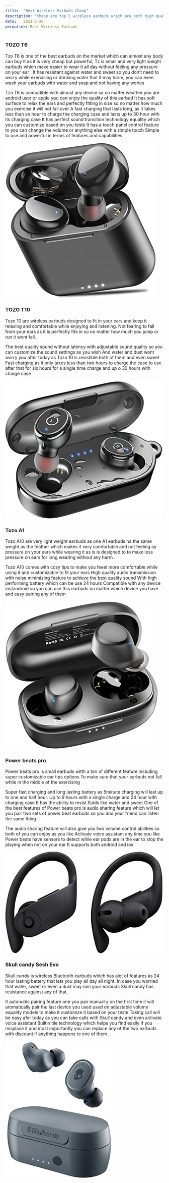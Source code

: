 ```yaml
---
title:  "Best Wireless Earbuds Cheap"
description: "these are top 5 wireless earbuds which are both high quality and cheap"
date:   2022-5-29
permalink: Best-Wireless-Earbuds
---
```













### TOZO T6

Tzo T6 is one of the best earbuds on the market which can almost any body can buy it as it is very cheap but powerful,
Tz is small and very light weight earbuds which make easier to wear it all day without feeling any pressure on your ear . 
It has resistant against water and sweet so you don’t need to worry while exercising or drinking water that it may harm, you can even wash your earbuds with water and soap and not having any wories

Tzo T6 is compatible with almost any device so no matter weather you are android user or apple you can enjoy the quality of this earbud 
It has soft surface to relax the ears and perfectly fitting in size so no matter how much you exercise it will not fall over
A fast charging that lasts long, as it takes less than an hour to charge the charging case and lasts up to 30 hour with its charging case 
It has perfect sound transition technology equality which you can customize based on you teste 
It has a touch panel control feature to you can change the volume or anything else with a simple touch
Simple to use and powerful in terms of features and capabilities


![Tozo T6 earbuds](/public/T6.jpg)


### TOZO T10


Tozo 10 are wireless earbuds designed to fit in your ears and keep it relaxing and comfortable while enjoying and listening. Not fearing to fall from your ears as it is perfectly fits in so no matter how much you jump or run it wont fall.

The best quality sound without latency with adjustable sound quality so you can customize the sound settings as you wish
And water and dust wont worry you after today as Tozo 10 is resistible both of them and even sweet 
Fast charging as it only takes less than two hours to charge the case to use after that for six hours for a single time charge and up o 30 hours with charge case


![Tozo T10 earbuds](/public/T10.jpg)


### Tozo A1

Tozo A10 are very light weight earbuds as one A1 earbuds ha the same weight as the feather which makes it very comfortable and not feeling ay pressure on your ears while wearing it as is is designed to to make less pressure on ears for long wearing without any harm .

Tozo A10 comes with cozy tips to make you feeel more comfortable while using it and customizable to fit your ears
High quality audio transmission with noise minimizing feature to achieve the best quality sound
With high performing battery which can be use 24 hours 
Compatible with any device ios/android so you can use this earbuds no matter which device you have and easy pairing any of them




![Tozo A1 earbuds](/public/A1.jpg)






### Power beats pro

Power beats pro is small earbuds witth a ton of different feature including super customizable ear tips options To make sure that your earbuds not fall while in the middle of the exercising

Super fast charging and long lasting battery as 5minute charging will last up to one and half hour. Up to 9 hours with a single charge and 24 hour with charging case
It has the ability to resist fluids like water and sweet
One of the best features of Power beats pro is audio sharing feature which will let you pair two sets of power beat earbuds so you and your friend can listen the same thing

The audio sharing feature will also give you two volume control abilities so both of you can enjoy as you like
Activate voice assistant any time you like
Power beats have sensors to detect while ear pods are in the ear to stop the playing when not on your ear 
It supports both android and ios


![Power beats pro earbuds](/public/Powerbeats.jpg)



### Skull candy Sesh Evo

Skull candy is wireless Bluetooth earbuds which has alot of features as 24 hour lasting battery that lets you play all day all night. In case you worried that water, sweet or even a dust may ruin your earbuds Skull candy has resistance against any of that.

It automatic pairing feature one you pair manual y on the first time it will aromatically pair the last device you used used on
adjustable volume equality models to make it customize it based on your teste 
Taking call will be easy afer today as you can take calls with Skull candy and even activate voice assistant
Builtin tile technology which helps you find easily if you misplace it and most importantly you can replace any of the two earbuds with discount if anything happens to one of them .



![skull candy earbuds](/public/Skull.jpg)




















































